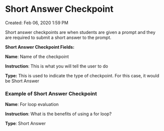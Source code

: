 # Short Answer Checkpoint

Created: Feb 06, 2020 1:59 PM

Short answer checkpoints are when students are given a prompt and they are required to submit a short answer to the prompt. 

**Short Answer Checkpoint Fields:**

**Name**: Name of the checkpoint

**Instruction**: This is what you will tell the user to do

**Type:** This is used to indicate the type of checkpoint. For this case, it would be Short Answer

### Example of Short Answer Checkpoint

**Name**: For loop evaluation

**Instruction**: What is the benefits of using a for loop?

**Type**: Short Answer
